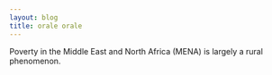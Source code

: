 ```yaml
---
layout: blog
title: orale orale
---
```


Poverty in the Middle East and North Africa (MENA) is largely a rural phenomenon.